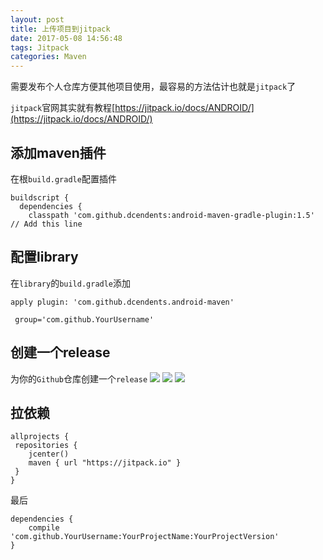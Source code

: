 ```yaml
---
layout: post
title: 上传项目到jitpack
date: 2017-05-08 14:56:48
tags: Jitpack
categories: Maven
---
```


需要发布个人仓库方便其他项目使用，最容易的方法估计也就是`jitpack`了

`jitpack`官网其实就有教程[https://jitpack.io/docs/ANDROID/](https://jitpack.io/docs/ANDROID/)

<!-- More -->

## 添加maven插件
在根`build.gradle`配置插件
```
buildscript {
  dependencies {
    classpath 'com.github.dcendents:android-maven-gradle-plugin:1.5' // Add this line
```

## 配置library
在`library`的`build.gradle`添加
```
apply plugin: 'com.github.dcendents.android-maven'  

 group='com.github.YourUsername'
```

## 创建一个release
为你的`Github`仓库创建一个`release`
![](http://images.zyhang.com/17-5-8/84269509-file_1494227979898_fc74.png)
![](http://images.zyhang.com/17-5-8/22225564-file_1494228002946_9e3c.png)
![](http://images.zyhang.com/17-5-8/38416150-file_1494228025794_2f35.png)

## 拉依赖
```
allprojects {
 repositories {
    jcenter()
    maven { url "https://jitpack.io" }
 }
}
```
最后
```
dependencies {
    compile 'com.github.YourUsername:YourProjectName:YourProjectVersion'
}
```
